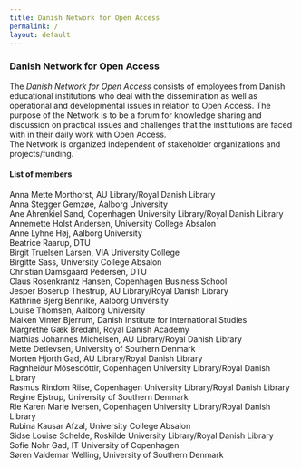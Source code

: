 ```yaml
---
title: Danish Network for Open Access 
permalink: /
layout: default
---
```


### Danish Network for Open Access

The _Danish Network for Open Access_ consists of employees from Danish educational institutions 
who deal with the dissemination as well as operational and developmental issues in relation to Open Access. 
The purpose of the Network is to be a forum for knowledge sharing and discussion on practical issues and challenges 
that the institutions are faced with in their daily work with Open Access.<br/> 
The Network is organized independent of stakeholder organizations and projects/funding.

#### List of members

Anna Mette Morthorst, AU Library/Royal Danish Library<br/>
Anna Stegger Gemzøe, Aalborg University<br/>
Ane Ahrenkiel Sand, Copenhagen University Library/Royal Danish Library<br/>
Annemette Holst Andersen, University College Absalon<br/>
Anne Lyhne Høj, Aalborg University<br/>
Beatrice Raarup, DTU<br/>
Birgit Truelsen Larsen, VIA University College<br/>
Birgitte Sass, University College Absalon<br/>
Christian Damsgaard Pedersen, DTU<br/>
Claus Rosenkrantz Hansen, Copenhagen Business School<br/>
Jesper Boserup Thestrup, AU Library/Royal Danish Library<br/>
Kathrine Bjerg Bennike, Aalborg University<br/> 
Louise Thomsen, Aalborg University<br/>
Maiken Vinter Bjerrum, Danish Institute for International Studies<br/>
Margrethe Gæk Bredahl, Royal Danish Academy<br/>
Mathias Johannes Michelsen, AU Library/Royal Danish Library<br/>
Mette Detlevsen, University of Southern Denmark<br/>
Morten Hjorth Gad, AU Library/Royal Danish Library<br/>
Ragnheiður Mósesdóttir, Copenhagen University Library/Royal Danish Library<br/>
Rasmus Rindom Riise, Copenhagen University Library/Royal Danish Library<br/>
Regine Ejstrup, University of Southern Denmark<br/>
Rie Karen Marie Iversen, Copenhagen University Library/Royal Danish Library<br/>
Rubina Kausar Afzal, University College Absalon<br/>
Sidse Louise Schelde, Roskilde University Library/Royal Danish Library<br/>
Sofie Nohr Gad, IT University of Copenhagen<br/>
Søren Valdemar Welling, University of Southern Denmark<br/>
